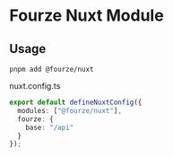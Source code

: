 # Fourze Nuxt Module

## Usage

`pnpm add @fourze/nuxt`

nuxt.config.ts
```ts
export default defineNuxtConfig({
  modules: ["@fourze/nuxt"],
  fourze: {
    base: "/api"
  }
});

```